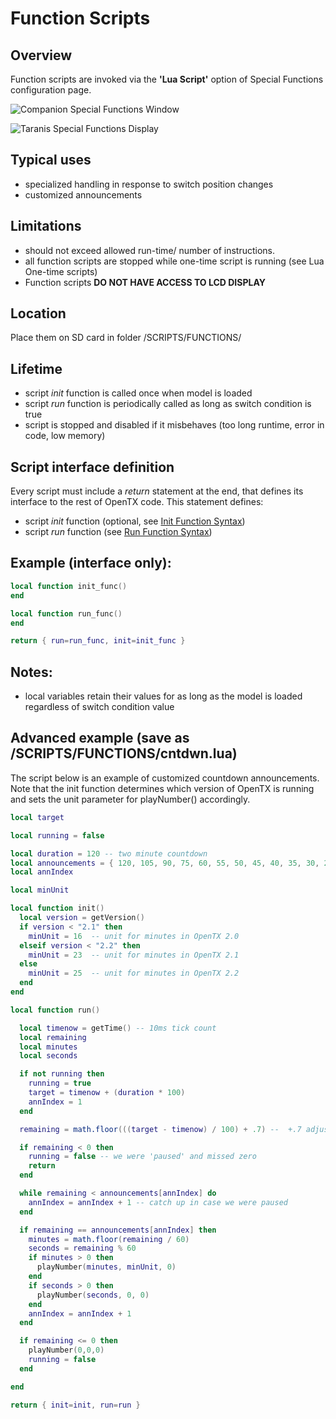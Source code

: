 # Function Scripts

## Overview

Function scripts are invoked via the **'Lua Script'** option of Special Functions configuration page.

![Companion Special Functions Window](https://github.com/opentx/opentx-2-3-lua-reference-guide/tree/0d355d19f1961b689994cf78b84005864d33f9b5/CompanionSpecialFunctions.png)

![Taranis Special Functions Display](https://github.com/opentx/opentx-2-3-lua-reference-guide/tree/0d355d19f1961b689994cf78b84005864d33f9b5/RadioSpecialFunctions.png)

## Typical uses

* specialized handling in response to switch position changes
* customized announcements

## Limitations

* should not exceed allowed run-time/ number of instructions.
* all function scripts are stopped while one-time script is running \(see Lua One-time scripts\)
* Function scripts **DO NOT HAVE ACCESS TO LCD DISPLAY**

## Location

Place them on SD card in folder /SCRIPTS/FUNCTIONS/

## Lifetime

* script _init_ function is called once when model is loaded
* script _run_ function is periodically called as long as switch condition is true
* script is stopped and disabled if it misbehaves \(too long runtime, error in code, low memory\)

## Script interface definition

Every script must include a _return_ statement at the end, that defines its interface to the rest of OpenTX code. This statement defines:

* script _init_ function \(optional, see [Init Function Syntax](https://github.com/opentx/opentx-2-3-lua-reference-guide/tree/0d355d19f1961b689994cf78b84005864d33f9b5/init_function_syntax.md)\)
* script _run_ function \(see [Run Function Syntax](https://github.com/opentx/opentx-2-3-lua-reference-guide/tree/0d355d19f1961b689994cf78b84005864d33f9b5/run_function_syntax.md)\)

## Example \(interface only\):

```lua
local function init_func()
end

local function run_func()
end

return { run=run_func, init=init_func }
```

## Notes:

* local variables retain their values for as long as the model is loaded regardless of switch condition value

## Advanced example \(save as /SCRIPTS/FUNCTIONS/cntdwn.lua\)

The script below is an example of customized countdown announcements. Note that the init function determines which version of OpenTX is running and sets the unit parameter for playNumber\(\) accordingly.

```lua
local target

local running = false

local duration = 120 -- two minute countdown
local announcements = { 120, 105, 90, 75, 60, 55, 50, 45, 40, 35, 30, 29, 28, 27, 26, 25, 24, 23, 22, 21, 20, 19, 18, 17, 16, 15, 14, 13, 12, 11, 10, 9, 8, 7, 6, 5, 4, 3, 2, 1, 0}
local annIndex

local minUnit

local function init()
  local version = getVersion()
  if version < "2.1" then
    minUnit = 16  -- unit for minutes in OpenTX 2.0
  elseif version < "2.2" then
    minUnit = 23  -- unit for minutes in OpenTX 2.1
  else
    minUnit = 25  -- unit for minutes in OpenTX 2.2
  end
end

local function run()

  local timenow = getTime() -- 10ms tick count
  local remaining
  local minutes
  local seconds

  if not running then
    running = true
    target = timenow + (duration * 100)
    annIndex = 1
  end

  remaining = math.floor(((target - timenow) / 100) + .7) --  +.7 adjust for announcement lag

  if remaining < 0 then
    running = false -- we were 'paused' and missed zero
    return
  end

  while remaining < announcements[annIndex] do
    annIndex = annIndex + 1 -- catch up in case we were paused
  end

  if remaining == announcements[annIndex] then
    minutes = math.floor(remaining / 60)
    seconds = remaining % 60
    if minutes > 0 then
      playNumber(minutes, minUnit, 0)
    end
    if seconds > 0 then
      playNumber(seconds, 0, 0)
    end
    annIndex = annIndex + 1
  end

  if remaining <= 0 then
    playNumber(0,0,0)
    running = false
  end

end

return { init=init, run=run }
```

